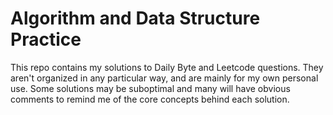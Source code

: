 # Algorithm and Data Structure Practice
This repo contains my solutions to Daily Byte and Leetcode questions. They aren't organized in any particular way, and are mainly for my own personal use. Some solutions may be suboptimal and many will have obvious comments to remind me of the core concepts behind each solution. 
